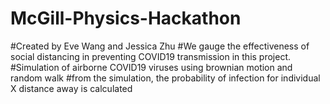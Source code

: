 # McGill-Physics-Hackathon
#Created by Eve Wang and Jessica Zhu
#We gauge the effectiveness of social distancing in preventing COVID19 transmission in this project.
#Simulation of airborne COVID19 viruses using brownian motion and random walk 
#from the simulation, the probability of infection for individual X distance away is calculated
